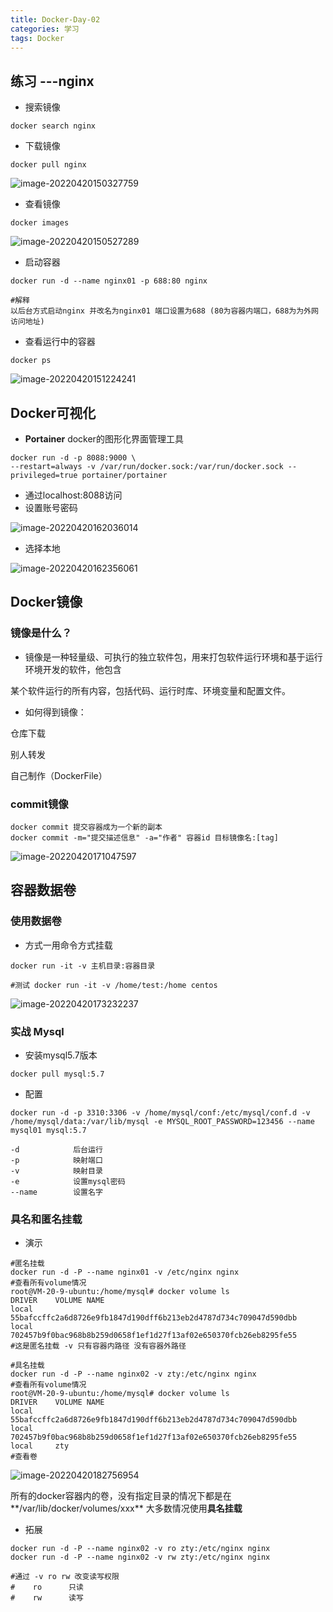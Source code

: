```yaml
---
title: Docker-Day-02
categories: 学习
tags: Docker
---
```


## **练习 ---nginx**

- 搜索镜像

```shell
docker search nginx
```

- 下载镜像

```shell
docker pull nginx
```

![image-20220420150327759](https://cdn.jsdelivr.net/gh/ztyawc/imgs/img/image-20220420150327759.png)

- 查看镜像

```shell
docker images
```

![image-20220420150527289](https://cdn.jsdelivr.net/gh/ztyawc/imgs/img/image-20220420150527289.png)

- 启动容器

```shell
docker run -d --name nginx01 -p 688:80 nginx

#解释
以后台方式启动nginx 并改名为nginx01 端口设置为688 (80为容器内端口，688为为外网访问地址)
```

- 查看运行中的容器

```shell
docker ps
```

![image-20220420151224241](https://cdn.jsdelivr.net/gh/ztyawc/imgs/img/image-20220420151224241.png)

## Docker可视化

- **Portainer** docker的图形化界面管理工具

```shell
docker run -d -p 8088:9000 \
--restart=always -v /var/run/docker.sock:/var/run/docker.sock --privileged=true portainer/portainer
```

- 通过localhost:8088访问
- 设置账号密码

![image-20220420162036014](https://cdn.jsdelivr.net/gh/ztyawc/imgs/img/image-20220420162036014.png)

- 选择本地

![image-20220420162356061](https://cdn.jsdelivr.net/gh/ztyawc/imgs/img/image-20220420162356061.png)

## Docker镜像

### 镜像是什么？

- 镜像是一种轻量级、可执行的独立软件包，用来打包软件运行环境和基于运行环境开发的软件，他包含

某个软件运行的所有内容，包括代码、运行时库、环境变量和配置文件。

- 如何得到镜像：

仓库下载

别人转发

自己制作（DockerFile）

### commit镜像

```shell
docker commit 提交容器成为一个新的副本
docker commit -m="提交描述信息" -a="作者" 容器id 目标镜像名:[tag]
```

![image-20220420171047597](https://cdn.jsdelivr.net/gh/ztyawc/imgs/img/image-20220420171047597.png)

## 容器数据卷

### 使用数据卷

- 方式一用命令方式挂载

```shell
docker run -it -v 主机目录:容器目录

#测试 docker run -it -v /home/test:/home centos
```

![image-20220420173232237](https://cdn.jsdelivr.net/gh/ztyawc/imgs/img/image-20220420173232237.png)

### 实战 Mysql

- 安装mysql5.7版本

```shell
docker pull mysql:5.7
```

- 配置

```shell
docker run -d -p 3310:3306 -v /home/mysql/conf:/etc/mysql/conf.d -v /home/mysql/data:/var/lib/mysql -e MYSQL_ROOT_PASSWORD=123456 --name mysql01 mysql:5.7

-d            后台运行
-p            映射端口
-v            映射目录
-e            设置mysql密码
--name        设置名字
```

### 具名和匿名挂载

- 演示

```shell
#匿名挂载
docker run -d -P --name nginx01 -v /etc/nginx nginx
#查看所有volume情况
root@VM-20-9-ubuntu:/home/mysql# docker volume ls
DRIVER    VOLUME NAME
local     55bafccffc2a6d8726e9fb1847d190dff6b213eb2d4787d734c709047d590dbb
local     702457b9f0bac968b8b259d0658f1ef1d27f13af02e650370fcb26eb8295fe55
#这是匿名挂载 -v 只有容器内路径 没有容器外路径

#具名挂载
docker run -d -P --name nginx02 -v zty:/etc/nginx nginx
#查看所有volume情况
root@VM-20-9-ubuntu:/home/mysql# docker volume ls
DRIVER    VOLUME NAME
local     55bafccffc2a6d8726e9fb1847d190dff6b213eb2d4787d734c709047d590dbb
local     702457b9f0bac968b8b259d0658f1ef1d27f13af02e650370fcb26eb8295fe55
local     zty
#查看卷
```

![image-20220420182756954](https://cdn.jsdelivr.net/gh/ztyawc/imgs/img/image-20220420182756954.png)

所有的docker容器内的卷，没有指定目录的情况下都是在**/var/lib/docker/volumes/xxx** 大多数情况使用**具名挂载**

- 拓展

```shell
docker run -d -P --name nginx02 -v ro zty:/etc/nginx nginx
docker run -d -P --name nginx02 -v rw zty:/etc/nginx nginx

#通过 -v ro rw 改变读写权限
#    ro      只读
#    rw      读写
```

